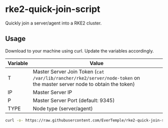 # rke2-quick-join-script
Quickly join a server/agent into a RKE2 cluster.

## Usage
Download to your machine using curl. Update the variables accordingly.

| Variable  | Value |
| --- | --- |
| T  | Master Server Join Token (`cat /var/lib/rancher/rke2/server/node-token` on <br /> the master server node to obtain the token) |
| IP  | Master Server IP |
| P  | Master Server Port (default: 9345) |
| TYPE  | Node type (server/agent) |

```bash
curl -o- https://raw.githubusercontent.com/EverTemple/rke2-quick-join-script/master/join.sh | env T="$TOKEN" IP="$MASTER_NODE_IP" P="$MASTER_NODE_PORT" TYPE="$SERVER_TYPE" bash -
```
